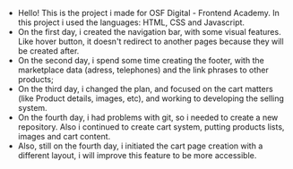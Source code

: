 - Hello! This is the project i made for OSF Digital - Frontend Academy. In this project i used the languages: HTML, CSS and Javascript.
- On the first day, i created the navigation bar, with some visual features. Like hover button, it doesn't redirect to another pages because they will be created after.
- On the second day, i spend some time creating the footer, with the marketplace data (adress, telephones) and the link phrases to other products;
- On the third day, i changed the plan, and focused on the cart matters (like Product details, images, etc), and working to developing the selling system.
- On the fourth day, i had problems with git, so i needed to create a new repository. Also i continued to create cart system, putting products lists, images and cart content.
- Also, still on the fourth day, i initiated the cart page creation with a different layout, i will improve this feature to be more accessible.